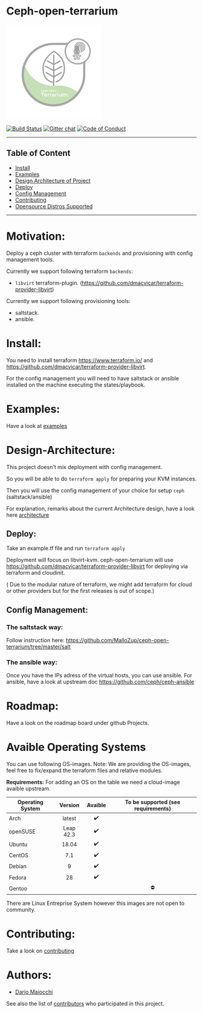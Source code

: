 # Ceph-open-terrarium
<img src=".doc/pictures/terrarium.jpg" width=250px height=250px>


[![Build Status](https://travis-ci.org/MalloZup/ceph-open-terrarium.svg?branch=master)](https://travis-ci.org/MalloZup/ceph-open-terrarium)
[![Gitter chat](https://badges.gitter.im/ceph-open-terrarium/Lobby.png)](https://gitter.im/ceph-open-terrarium/Lobby)
[![Code of Conduct][coc-badge]][coc]
___

## Table of Content

- [Install](#install)
- [Examples](#examples)
- [Design Architecture of Project](#design-architecture)
- [Deploy](#deploy)
- [Config Management](#config_management)
- [Contributing](#contributing)
- [Opensource Distros Supported](#avaible_operating_systems)
___

# Motivation:

Deploy a ceph cluster with terraform `backends` and provisioning with config management tools.

Currently we support following terraform `backends`:
*  `libvirt` terraform-plugin. (https://github.com/dmacvicar/terraform-provider-libvirt)

Currently we support following provisioning tools:

* saltstack.
* ansible.

# Install:

You need to install terraform  https://www.terraform.io/ and https://github.com/dmacvicar/terraform-provider-libvirt.

For the config management you will need to have saltstack or ansible installed on the machine executing the states/playbook.

# Examples:

Have a look at [examples](https://github.com/MalloZup/ceph-open-terrarium/tree/master/examples)

# Design-Architecture:

This project doesn't mix deployment with config management.

So you will be able to do `terraform apply` for preparing your KVM instances.

Then you will use the config management of your choice for setup `ceph` (saltstack/ansible)

For explanation, remarks about the current Architecture design, have a look here [architecture](ARCHITECTURE.md)

## Deploy:

Take an example.tf file and run `terraform apply`

Deployment will focus on libvirt-kvm.
ceph-open-terrarium will use https://github.com/dmacvicar/terraform-provider-libvirt  for deploying via terraform and cloudinit.

( Due to the modular nature of terraform, we might add terraform for cloud or other providers but for the first releases is out of scope.)

## Config Management:

### The saltstack way:

Follow instruction here:
https://github.com/MalloZup/ceph-open-terrarium/tree/master/salt


### The ansible way:

Once you have the IPs adress of the virtual hosts, you can use ansible.
For ansible, have a look at upstream doc https://github.com/ceph/ceph-ansible

# Roadmap:

Have a look on the roadmap board under github Projects.

# Avaible Operating Systems

You can use following OS-images.
Note: We are providing the OS-images, feel free to fix/expand the terraform files and relative modules.

**Requirements:** For adding an OS on the table we need a cloud-image avaible upstream.


| Operating System             | Version    |  Avaible           | To be supported (see requirements) |
| ---------------------------- | :--------: | :----------------: | :---------------: |
| Arch                         | latest     | :heavy_check_mark: |                   |
| openSUSE                     | Leap 42.3  | :heavy_check_mark: |                   |
| Ubuntu                       | 18.04      | :heavy_check_mark: |                   |
| CentOS                       | 7.1        | :heavy_check_mark: |                   |
| Debian                       | 9          | :heavy_check_mark: |                   |
| Fedora                       | 28         | :heavy_check_mark: |                   |
| Gentoo                       |            |                    | :no_entry:        |

There are Linux Entreprise System however this images are not open to community.



# Contributing:

Take a look on [contributing](CONTRIBUTING.md)

# Authors:

- [Dario Maiocchi](https://github.com/MalloZup)

See also the list of [contributors](https://github.com/MalloZup/ceph-open-terrarium/graphs/contributors) who participated in this project.


[coc-badge]: https://img.shields.io/badge/code%20of-conduct-ff69b4.svg?style=for-the-badge

[coc]:https://github.com/MalloZup/ceph-open-terrarium/blob/master/CODE_OF_CONDUCT.md "Contributor Covenant Code of Conduct"
